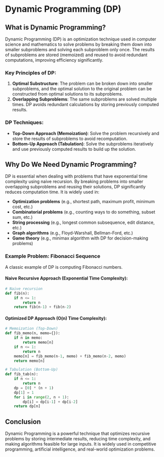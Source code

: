 # Dynamic Programming (DP)

## What is Dynamic Programming?
Dynamic Programming (DP) is an optimization technique used in computer science and mathematics to solve problems by breaking them down into smaller subproblems and solving each subproblem only once. The results of subproblems are stored (memoized) and reused to avoid redundant computations, improving efficiency significantly.

### Key Principles of DP:
1. **Optimal Substructure**: The problem can be broken down into smaller subproblems, and the optimal solution to the original problem can be constructed from optimal solutions to its subproblems.
2. **Overlapping Subproblems**: The same subproblems are solved multiple times. DP avoids redundant calculations by storing previously computed results.

### DP Techniques:
- **Top-Down Approach (Memoization)**: Solve the problem recursively and store the results of subproblems to avoid recomputation.
- **Bottom-Up Approach (Tabulation)**: Solve the subproblems iteratively and use previously computed results to build up the solution.

## Why Do We Need Dynamic Programming?
DP is essential when dealing with problems that have exponential time complexity using naive recursion. By breaking problems into smaller overlapping subproblems and reusing their solutions, DP significantly reduces computation time. It is widely used in:
- **Optimization problems** (e.g., shortest path, maximum profit, minimum cost, etc.)
- **Combinatorial problems** (e.g., counting ways to do something, subset sum, etc.)
- **String processing** (e.g., longest common subsequence, edit distance, etc.)
- **Graph algorithms** (e.g., Floyd-Warshall, Bellman-Ford, etc.)
- **Game theory** (e.g., minimax algorithm with DP for decision-making problems)

### Example Problem: Fibonacci Sequence
A classic example of DP is computing Fibonacci numbers.

#### Naive Recursive Approach (Exponential Time Complexity):
```python
# Naive recursion
def fib(n):
    if n <= 1:
        return n
    return fib(n-1) + fib(n-2)
```

#### Optimized DP Approach (O(n) Time Complexity):
```python
# Memoization (Top-Down)
def fib_memo(n, memo={}):
    if n in memo:
        return memo[n]
    if n <= 1:
        return n
    memo[n] = fib_memo(n-1, memo) + fib_memo(n-2, memo)
    return memo[n]
```
```python
# Tabulation (Bottom-Up)
def fib_tab(n):
    if n <= 1:
        return n
    dp = [0] * (n + 1)
    dp[1] = 1
    for i in range(2, n + 1):
        dp[i] = dp[i-1] + dp[i-2]
    return dp[n]
```

## Conclusion
Dynamic Programming is a powerful technique that optimizes recursive problems by storing intermediate results, reducing time complexity, and making algorithms feasible for large inputs. It is widely used in competitive programming, artificial intelligence, and real-world optimization problems.
